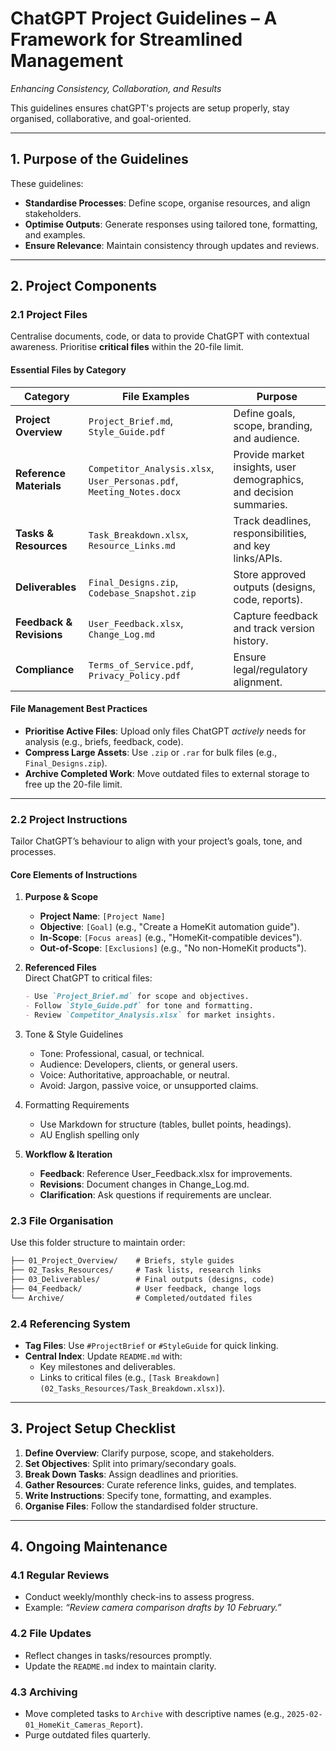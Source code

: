 # ChatGPT Project Guidelines – A Framework for Streamlined Management  
*Enhancing Consistency, Collaboration, and Results*  

This guidelines ensures chatGPT's projects are setup properly, stay organised, collaborative, and goal-oriented. 


---

## **1. Purpose of the Guidelines**  
These guidelines:  
- **Standardise Processes**: Define scope, organise resources, and align stakeholders.  
- **Optimise Outputs**: Generate responses using tailored tone, formatting, and examples.  
- **Ensure Relevance**: Maintain consistency through updates and reviews.  

---

## **2. Project Components**  

### **2.1 Project Files**  
Centralise documents, code, or data to provide ChatGPT with contextual awareness. Prioritise **critical files** within the 20-file limit.  

#### **Essential Files by Category**  
| **Category**             | **File Examples**                                                                 | **Purpose**                                                                 |
|--------------------------|-----------------------------------------------------------------------------------|-----------------------------------------------------------------------------|
| **Project Overview**     | `Project_Brief.md`, `Style_Guide.pdf`                                             | Define goals, scope, branding, and audience.                               |
| **Reference Materials**  | `Competitor_Analysis.xlsx`, `User_Personas.pdf`, `Meeting_Notes.docx`             | Provide market insights, user demographics, and decision summaries.        |
| **Tasks & Resources**    | `Task_Breakdown.xlsx`, `Resource_Links.md`                                        | Track deadlines, responsibilities, and key links/APIs.                     |
| **Deliverables**         | `Final_Designs.zip`, `Codebase_Snapshot.zip`                                      | Store approved outputs (designs, code, reports).                           |
| **Feedback & Revisions** | `User_Feedback.xlsx`, `Change_Log.md`                                             | Capture feedback and track version history.                                |
| **Compliance**           | `Terms_of_Service.pdf`, `Privacy_Policy.pdf`                                     | Ensure legal/regulatory alignment.                                         |

#### **File Management Best Practices**  
- **Prioritise Active Files**: Upload only files ChatGPT *actively* needs for analysis (e.g., briefs, feedback, code).  
- **Compress Large Assets**: Use `.zip` or `.rar` for bulk files (e.g., `Final_Designs.zip`).  
- **Archive Completed Work**: Move outdated files to external storage to free up the 20-file limit.  

---

### **2.2 Project Instructions**  
Tailor ChatGPT’s behaviour to align with your project’s goals, tone, and processes.  

#### **Core Elements of Instructions**  
1. **Purpose & Scope**  
   - **Project Name**: `[Project Name]`  
   - **Objective**: `[Goal]` (e.g., "Create a HomeKit automation guide").  
   - **In-Scope**: `[Focus areas]` (e.g., "HomeKit-compatible devices").  
   - **Out-of-Scope**: `[Exclusions]` (e.g., "No non-HomeKit products").  

2. **Referenced Files**  
   Direct ChatGPT to critical files:  
   ```markdown
   - Use `Project_Brief.md` for scope and objectives.  
   - Follow `Style_Guide.pdf` for tone and formatting.  
   - Review `Competitor_Analysis.xlsx` for market insights.  
   ```
   
3. Tone & Style Guidelines
    - Tone: Professional, casual, or technical.
    - Audience: Developers, clients, or general users.
    - Voice: Authoritative, approachable, or neutral.
    - Avoid: Jargon, passive voice, or unsupported claims.

4. Formatting Requirements    
    - Use Markdown for structure (tables, bullet points, headings).
    - AU English spelling only

5. **Workflow & Iteration**
    - **Feedback**: Reference User_Feedback.xlsx for improvements.
	- **Revisions**: Document changes in Change_Log.md.
	- **Clarification**: Ask questions if requirements are unclear.   
   
### **2.3 File Organisation**

Use this folder structure to maintain order:

```markdown
├── 01_Project_Overview/    # Briefs, style guides
├── 02_Tasks_Resources/     # Task lists, research links
├── 03_Deliverables/        # Final outputs (designs, code)
├── 04_Feedback/            # User feedback, change logs
└── Archive/                # Completed/outdated files
```

### **2.4 Referencing System**

- **Tag Files**: Use `#ProjectBrief` or `#StyleGuide` for quick linking.
- **Central Index**: Update `README.md` with: 
  - Key milestones and deliverables.
  - Links to critical files (e.g., `[Task Breakdown](02_Tasks_Resources/Task_Breakdown.xlsx)`).
---

## **3. Project Setup Checklist**  
1. **Define Overview**: Clarify purpose, scope, and stakeholders.  
2. **Set Objectives**: Split into primary/secondary goals.  
3. **Break Down Tasks**: Assign deadlines and priorities.  
4. **Gather Resources**: Curate reference links, guides, and templates.  
5. **Write Instructions**: Specify tone, formatting, and examples.  
6. **Organise Files**: Follow the standardised folder structure.  

---

## **4. Ongoing Maintenance**  

### **4.1 Regular Reviews**  
- Conduct weekly/monthly check-ins to assess progress.  
- Example: *“Review camera comparison drafts by 10 February.”*  

### **4.2 File Updates**  
- Reflect changes in tasks/resources promptly.  
- Update the `README.md` index to maintain clarity.  

### **4.3 Archiving**  
- Move completed tasks to `Archive` with descriptive names (e.g., `2025-02-01_HomeKit_Cameras_Report`).  
- Purge outdated files quarterly.  

